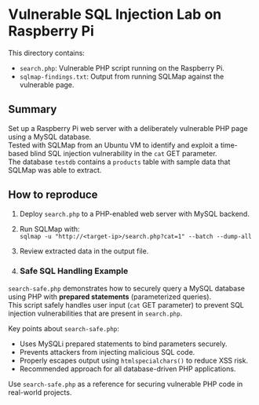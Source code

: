 # Vulnerable SQL Injection Lab on Raspberry Pi

This directory contains:
- `search.php`: Vulnerable PHP script running on the Raspberry Pi.
- `sqlmap-findings.txt`: Output from running SQLMap against the vulnerable page.

## Summary

Set up a Raspberry Pi web server with a deliberately vulnerable PHP page using a MySQL database.  
Tested with SQLMap from an Ubuntu VM to identify and exploit a time-based blind SQL injection vulnerability in the `cat` GET parameter.  
The database `testdb` contains a `products` table with sample data that SQLMap was able to extract.

## How to reproduce

1. Deploy `search.php` to a PHP-enabled web server with MySQL backend.  
2. Run SQLMap with:  
   `sqlmap -u "http://<target-ip>/search.php?cat=1" --batch --dump-all`  
3. Review extracted data in the output file.

4. ### Safe SQL Handling Example

`search-safe.php` demonstrates how to securely query a MySQL database using PHP with **prepared statements** (parameterized queries).  
This script safely handles user input (`cat` GET parameter) to prevent SQL injection vulnerabilities that are present in `search.php`.

Key points about `search-safe.php`:
- Uses MySQLi prepared statements to bind parameters securely.
- Prevents attackers from injecting malicious SQL code.
- Properly escapes output using `htmlspecialchars()` to reduce XSS risk.
- Recommended approach for all database-driven PHP applications.

Use `search-safe.php` as a reference for securing vulnerable PHP code in real-world projects.

